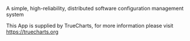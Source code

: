 A simple, high-reliability, distributed software configuration management system

This App is supplied by TrueCharts, for more information please visit https://truecharts.org
